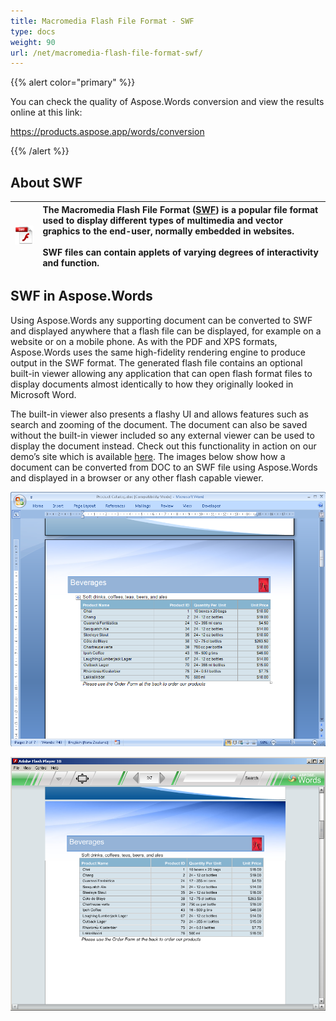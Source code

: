 ```yaml
---
title: Macromedia Flash File Format - SWF
type: docs
weight: 90
url: /net/macromedia-flash-file-format-swf/
---
```


{{% alert color="primary" %}} 

You can check the quality of Aspose.Words conversion and view the results online at this link:

<https://products.aspose.app/words/conversion>

{{% /alert %}} 


## **About SWF**

|![todo:image_alt_text](macromedia-flash-file-format-swf_1.png)|The Macromedia Flash File Format ([SWF](https://docs.fileformat.com/page-description-language/swf/)) is a popular file format used to display different types of multimedia and vector graphics to the end-user, normally embedded in websites. <br><br>SWF files can contain applets of varying degrees of interactivity and function.|
| :- | :- |
## **SWF in Aspose.Words**
Using Aspose.Words any supporting document can be converted to SWF and displayed anywhere that a flash file can be displayed, for example on a website or on a mobile phone. As with the PDF and XPS formats, Aspose.Words uses the same high-fidelity rendering engine to produce output in the SWF format. The generated flash file contains an optional built-in viewer allowing any application that can open flash format files to display documents almost identically to how they originally looked in Microsoft Word. 

The built-in viewer also presents a flashy UI and allows features such as search and zooming of the document. The document can also be saved without the built-in viewer included so any external viewer can be used to display the document instead. Check out this functionality in action on our demo’s site which is available [here](http://www.aspose.com/demos/.net-components/aspose.words/default.aspx). The images below show how a document can be converted from DOC to an SWF file using Aspose.Words and displayed in a browser or any other flash capable viewer.

![todo:image_alt_text](macromedia-flash-file-format-swf_2.png)




![todo:image_alt_text](macromedia-flash-file-format-swf_3.png)
